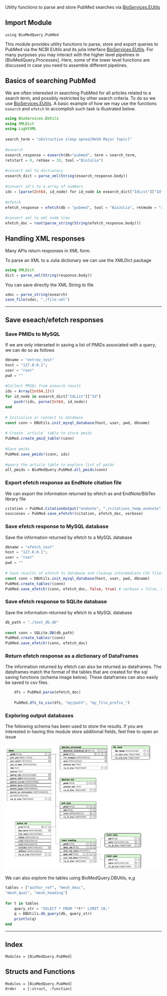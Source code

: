 Utility functions to parse and store PubMed searches via [BioServices.EUtils](http://biojulia.net/BioServices.jl/latest/man/eutils)

## Import Module

```
using BioMedQuery.PubMed
```

This module provides utility functions to parse, store and export queries to PubMed via the NCBI EUtils and its julia interface [BioServices.EUtils](http://biojulia.net/BioServices.jl/latest/man/eutils). For many purposes you may interact with the higher level pipelines in [BioMedQuery.Processes]. Here, some of the lower level functions are discussed in case you need to assemble different pipelines.


## Basics of searching PubMed

We are often interested in searching PubMed for all articles related to a search term, and possibly restricted by other search criteria. To do so we use [BioServices.EUtils](http://biojulia.net/BioServices.jl/latest/man/eutils). A basic example of how we may use the functions `esearch` and `efetch` to accomplish such task is illustrated below.

```julia
using BioServices.EUtils
using XMLDict
using LightXML

search_term = "obstructive sleep apnea[MeSH Major Topic]"

#esearch
esearch_response = esearch(db="pubmed", term = search_term,
retstart = 0, retmax = 20, tool ="BioJulia")

#convert xml to dictionary
esearch_dict = parse_xml(String(esearch_response.body))

#convert id's to a array of numbers
ids = [parse(Int64, id_node) for id_node in esearch_dict["IdList"]["Id"]]

#efetch
efetch_response = efetch(db = "pubmed", tool = "BioJulia", retmode = "xml", rettype = "null", id = ids)

#convert xml to xml node tree
efetch_doc = root(parse_string(String(efetch_response.body)))
```


## Handling XML responses

Many APIs return responses in XML form.

To parse an XML to a Julia dictionary we can use the XMLDict package

```julia
using XMLDict
dict = parse_xml(String(response.body))  
```

You can save directly the XML String to file

```julia
xdoc = parse_string(esearch)
save_file(xdoc, "./file.xml")
```
---

## Save eseach/efetch responses

### Save PMIDs to MySQL

If we are only interseted in saving a list of PMIDs associated with a query, we can do so as follows

```julia        
dbname = "entrez_test"
host = "127.0.0.1";
user = "root"
pwd = ""

#Collect PMIDs from esearch result
ids = Array{Int64,1}()
for id_node in esearch_dict["IdList"]["Id"]
    push!(ids, parse(Int64, id_node))
end

# Initialize or connect to database
const conn = DBUtils.init_mysql_database(host, user, pwd, dbname)

# Create `article` table to store pmids
PubMed.create_pmid_table!(conn)

#Save pmids
PubMed.save_pmids!(conn, ids)

#query the article table to explore list of pmids
all_pmids = BioMedQuery.PubMed.all_pmids(conn)
```


### Export efetch response as EndNote citation file

We can export the information returned by efetch as and EndNote/BibTex library file

```julia
citation = PubMed.CitationOutput("endnote", "./citations_temp.endnote", true)
nsucceses = PubMed.save_efetch!(citation, efetch_doc, verbose)
```

### Save efetch response to MySQL database

Save the information returned by efetch to a MySQL database

```julia
dbname = "efetch_test"
host = "127.0.0.1";
user = "root"
pwd = ""

# Save results of efetch to database and cleanup intermediate CSV files
const conn = DBUtils.init_mysql_database(host, user, pwd, dbname)
PubMed.create_tables!(conn)
PubMed.save_efetch!(conn, efetch_doc, false, true) # verbose = false, drop_csv = true
```

### Save efetch response to SQLite database

Save the information returned by efetch to a MySQL database

 ```julia
db_path = "./test_db.db"

const conn = SQLite.DB(db_path)
PubMed.create_tables!(conn)
PubMed.save_efetch!(conn, efetch_doc)
```

### Return efetch response as a dictionary of DataFrames

The information returned by efetch can also be returned as dataframes. The dataframes match the
format of the tables that are created for the sql saving functions (schema image below). These dataframes can also
easily be saved to csv files.

```julia
    dfs = PubMed.parse(efetch_doc)

    PubMed.dfs_to_csv(dfs, "my/path", "my_file_prefix_")
```

### Exploring output databases

The following schema has been used to store the results. If you are interested in having this module store additional fields, feel free to open an issue		

![alt](images/pubmed_schema.jpg)

We can also explore the tables using BioMedQuery.DBUtils, e,g

```julia
tables = ["author_ref", "mesh_desc",
"mesh_qual", "mesh_heading"]

for t in tables
    query_str = "SELECT * FROM "*t*" LIMIT 10;"
    q = DBUtils.db_query(db, query_str)
    println(q)
end
```

---
## Index

```@index
Modules = [BioMedQuery.PubMed]
```

## Structs and Functions

```@autodocs
Modules = [BioMedQuery.PubMed]
Order   = [:struct, :function]
```
